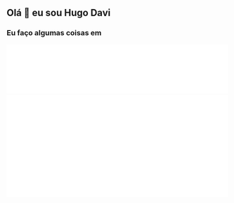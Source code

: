 ## Olá 👋 eu sou Hugo Davi


### Eu faço algumas coisas em
<img src="languages.svg" />
<!-- lastfm -->
<img src="music.svg" />


<br>
